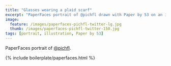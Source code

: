 ```yaml
---
title: "Glasses wearing a plaid scarf"
excerpt: "PaperFaces portrait of @pichfl drawn with Paper by 53 on an iPad."
image: 
  feature: /images/paperfaces-pichfl-twitter-lg.jpg
  thumb: /images/paperfaces-pichfl-twitter-150.jpg
tags: [portrait, illustration, Paper by 53]
---
```


PaperFaces portrait of [@pichfl](http://twitter.com/pichfl).

{% include boilerplate/paperfaces.html %}